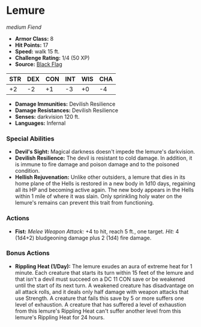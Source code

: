 # Lemure

*medium* *Fiend*

- **Armor Class:** 8
- **Hit Points:** 17 
- **Speed:** walk 15 ft.
- **Challenge Rating:** 1/4 (50 XP)
- **Source:** [Black Flag](https://koboldpress.com/kpstore/product/tovrpg-pg-mv/)

| STR | DEX | CON | INT | WIS | CHA |
| --- | --- | --- | --- | --- | --- |
| +2 | -2 | +1 | -3 | +0 | -4 |

- **Damage Immunities:** Devilish Resilience
- **Damage Resistances:** Devilish Resilience
- **Senses:** darkvision 120 ft.
- **Languages:** Infernal

### Special Abilities

- **Devil's Sight:** Magical darkness doesn't impede the lemure's darkvision.
- **Devilish Resilience:** The devil is resistant to cold damage. In addition, it is immune to fire damage and poison damage and to the poisoned condition.
- **Hellish Rejuvenation:** Unlike other outsiders, a lemure that dies in its home plane of the Hells is restored in a new body in 1d10 days, regaining all its HP and becoming active again. The new body appears in the Hells within 1 mile of where it was slain. Only sprinkling holy water on the lemure's remains can prevent this trait from functioning.

### Actions

- **Fist:** _Melee Weapon Attack:_ +4 to hit, reach 5 ft., one target. _Hit:_ 4 (1d4+2) bludgeoning damage plus 2 (1d4) fire damage.

### Bonus Actions

- **Rippling Heat (1/Day):** The lemure exudes an aura of extreme heat for 1 minute. Each creature that starts its turn within 15 feet of the lemure and that isn't a devil must succeed on a DC 11 CON save or be weakened until the start of its next turn. A weakened creature has disadvantage on all attack rolls, and it deals only half damage with weapon attacks that use Strength. A creature that fails this save by 5 or more suffers one level of exhaustion. A creature that has suffered a level of exhaustion from this lemure's Rippling Heat can't suffer another level from this lemure's Rippling Heat for 24 hours.
